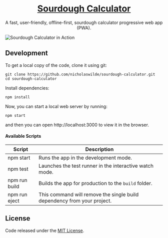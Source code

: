 <h1 align="center">
  <a href="https://nicholaswilde.io/sourdough-calculator/">
    Sourdough Calculator
  </a>
</h1>

<p align="center">
  A fast, user-friendly, offline-first, sourdough calculator progressive web app (PWA).
</p>

![Sourdough Calculator in Action](https://user-images.githubusercontent.com/48409548/95246294-b3525500-082d-11eb-8507-650d617a226f.png)

## Development

To get a local copy of the code, clone it using git:

```
git clone https://github.com/nicholaswilde/sourdough-calculator.git
cd sourdough-calculator
```

Install dependencies:

```
npm install
```

Now, you can start a local web server by running:

```
npm start
```

and then you can open http://localhost:3000 to view it in the browser.

#### Available Scripts

| Script        | Description                                                             |
| ------------- | ----------------------------------------------------------------------- |
| npm start     | Runs the app in the development mode.                                   |
| npm test      | Launches the test runner in the interactive watch mode.                 |
| npm run build | Builds the app for production to the `build` folder.                    |
| npm run eject | This command will remove the single build dependency from your project. |

## License

Code released under the [MIT License](https://github.com/nicholaswilde/sourdough-calculator/blob/main/LICENSE).
